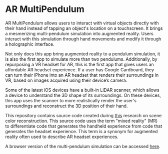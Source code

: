 # AR MultiPendulum

AR MultiPendulum allows users to interact with virtual objects directly with their hand instead of tapping an object's location on a touchscreen. It brings a mesmerizing multi-pendulum simulation into augmented reality. Users interact with this simulation through hand movements and modify it through a holographic interface.

Not only does this app bring augmented reality to a pendulum simulation, it is also the first app to simulate more than two pendulums. Additionally, by repurposing a VR headset for AR, this is the first app that gives users an affordable AR headset experience. If a user has Google Cardboard, they can turn their iPhone into an AR headset that renders their surroundings in VR, based on images acquired using their device’s camera.

Some of the latest iOS devices have a built-in LiDAR scanner, which allows a device to understand the 3D shape of its surroundings. On these devices, this app uses the scanner to more realistically render the user's surroundings and reconstruct the 3D position of their hand.

This repository contains source code created during [this](https://github.com/philipturner/scene-color-reconstruction) research on scene color reconstruction. This source code uses the term "mixed reality" (MR) to differentiate code that generates the handheld experience from code that generates the headset experience. This term is a synonym for augmented reality often used to describe AR headset experiences.

A browser version of the multi-pendulum simulation can be accessed [here](https://github.com/philipturner/multipendulum).
